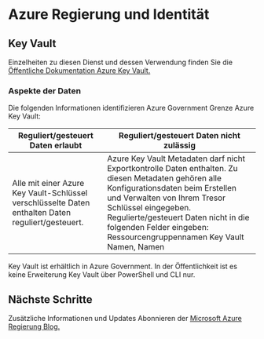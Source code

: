 <properties
    pageTitle="Azure Regierung Dokumentation | Microsoft Azure"
    description="Dies bietet einen Vergleich der Features und Hinweise auf die Anwendungsentwicklung für Azure"
    services="Azure-Government"
    cloud="gov"
    documentationCenter=""
    authors="ryansoc"
    manager="zakramer"
    editor=""/>

<tags
    ms.service="multiple"
    ms.devlang="na"
    ms.topic="article"
    ms.tgt_pltfrm="na"
    ms.workload="azure-government"
    ms.date="10/12/2016"
    ms.author="ryansoc"/>


#  <a name="azure-government-security-and-identity"></a>Azure Regierung und Identität

##  <a name="key-vault"></a>Key Vault
Einzelheiten zu diesen Dienst und dessen Verwendung finden Sie die <a href="https://azure.microsoft.com/documentation/services/key-vault">Öffentliche Dokumentation Azure Key Vault.</a>

### <a name="data-considerations"></a>Aspekte der Daten
Die folgenden Informationen identifizieren Azure Government Grenze Azure Key Vault:

| Reguliert/gesteuert Daten erlaubt | Reguliert/gesteuert Daten nicht zulässig |
|--------------------------------------------------------------------------------------|-----------------------------------------------------------------------------------------------------------------------------------------------------------------------------------------------------------------------------------------------------------------------------------------------------------------|
| Alle mit einer Azure Key Vault-Schlüssel verschlüsselte Daten enthalten Daten reguliert/gesteuert. | Azure Key Vault Metadaten darf nicht Exportkontrolle Daten enthalten. Zu diesen Metadaten gehören alle Konfigurationsdaten beim Erstellen und Verwalten von Ihrem Tresor Schlüssel eingegeben.  Regulierte/gesteuert Daten nicht in die folgenden Felder eingeben: Ressourcengruppennamen Key Vault Namen, Namen |

Key Vault ist erhältlich in Azure Government. In der Öffentlichkeit ist es keine Erweiterung Key Vault über PowerShell und CLI nur.

## <a name="next-steps"></a>Nächste Schritte

Zusätzliche Informationen und Updates Abonnieren der <a href="https://blogs.msdn.microsoft.com/azuregov/">Microsoft Azure Regierung Blog.</a>
